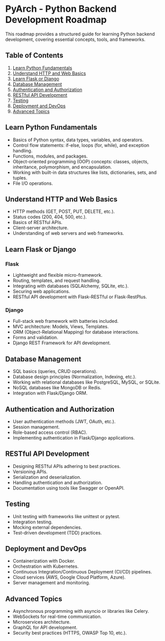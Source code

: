 # PyArch - Python Backend Development Roadmap

This roadmap provides a structured guide for learning Python backend development, covering essential concepts, tools, and frameworks.

## Table of Contents
1. [Learn Python Fundamentals](#learn-python-fundamentals)
2. [Understand HTTP and Web Basics](#understand-http-and-web-basics)
3. [Learn Flask or Django](#learn-flask-or-django)
4. [Database Management](#database-management)
5. [Authentication and Authorization](#authentication-and-authorization)
6. [RESTful API Development](#restful-api-development)
7. [Testing](#testing)
8. [Deployment and DevOps](#deployment-and-devops)
9. [Advanced Topics](#advanced-topics)

## Learn Python Fundamentals
- Basics of Python syntax, data types, variables, and operators.
- Control flow statements: if-else, loops (for, while), and exception handling.
- Functions, modules, and packages.
- Object-oriented programming (OOP) concepts: classes, objects, inheritance, polymorphism, and encapsulation.
- Working with built-in data structures like lists, dictionaries, sets, and tuples.
- File I/O operations.

## Understand HTTP and Web Basics
- HTTP methods (GET, POST, PUT, DELETE, etc.).
- Status codes (200, 404, 500, etc.).
- Basics of RESTful APIs.
- Client-server architecture.
- Understanding of web servers and web frameworks.

## Learn Flask or Django
### Flask
- Lightweight and flexible micro-framework.
- Routing, templates, and request handling.
- Integrating with databases (SQLAlchemy, SQLite, etc.).
- Securing web applications.
- RESTful API development with Flask-RESTful or Flask-RestPlus.

### Django
- Full-stack web framework with batteries included.
- MVC architecture: Models, Views, Templates.
- ORM (Object-Relational Mapping) for database interactions.
- Forms and validation.
- Django REST Framework for API development.

## Database Management
- SQL basics (queries, CRUD operations).
- Database design principles (Normalization, Indexing, etc.).
- Working with relational databases like PostgreSQL, MySQL, or SQLite.
- NoSQL databases like MongoDB or Redis.
- Integration with Flask/Django ORM.

## Authentication and Authorization
- User authentication methods (JWT, OAuth, etc.).
- Session management.
- Role-based access control (RBAC).
- Implementing authentication in Flask/Django applications.

## RESTful API Development
- Designing RESTful APIs adhering to best practices.
- Versioning APIs.
- Serialization and deserialization.
- Handling authentication and authorization.
- Documentation using tools like Swagger or OpenAPI.

## Testing
- Unit testing with frameworks like unittest or pytest.
- Integration testing.
- Mocking external dependencies.
- Test-driven development (TDD) practices.

## Deployment and DevOps
- Containerization with Docker.
- Orchestration with Kubernetes.
- Continuous Integration/Continuous Deployment (CI/CD) pipelines.
- Cloud services (AWS, Google Cloud Platform, Azure).
- Server management and monitoring.

## Advanced Topics
- Asynchronous programming with asyncio or libraries like Celery.
- WebSockets for real-time communication.
- Microservices architecture.
- GraphQL for API development.
- Security best practices (HTTPS, OWASP Top 10, etc.).

